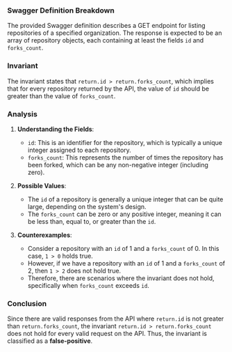 ### Swagger Definition Breakdown
The provided Swagger definition describes a GET endpoint for listing repositories of a specified organization. The response is expected to be an array of repository objects, each containing at least the fields `id` and `forks_count`.

### Invariant
The invariant states that `return.id > return.forks_count`, which implies that for every repository returned by the API, the value of `id` should be greater than the value of `forks_count`.

### Analysis
1. **Understanding the Fields**: 
   - `id`: This is an identifier for the repository, which is typically a unique integer assigned to each repository.
   - `forks_count`: This represents the number of times the repository has been forked, which can be any non-negative integer (including zero).

2. **Possible Values**: 
   - The `id` of a repository is generally a unique integer that can be quite large, depending on the system's design. 
   - The `forks_count` can be zero or any positive integer, meaning it can be less than, equal to, or greater than the `id`.

3. **Counterexamples**: 
   - Consider a repository with an `id` of 1 and a `forks_count` of 0. In this case, `1 > 0` holds true.
   - However, if we have a repository with an `id` of 1 and a `forks_count` of 2, then `1 > 2` does not hold true.
   - Therefore, there are scenarios where the invariant does not hold, specifically when `forks_count` exceeds `id`.

### Conclusion
Since there are valid responses from the API where `return.id` is not greater than `return.forks_count`, the invariant `return.id > return.forks_count` does not hold for every valid request on the API. Thus, the invariant is classified as a **false-positive**.
